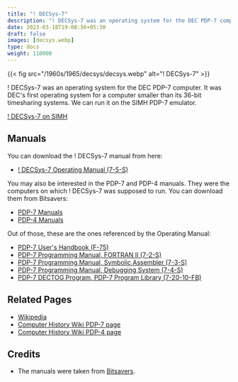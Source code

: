 ```yaml
---
title: "! DECSys-7"
description: "! DECSys-7 was an operating system for the DEC PDP-7 computer. It was DEC's first operating system for a computer smaller than its 36-bit timesharing systems."
date: 2023-03-18T19:08:56+05:30
draft: false
images: [decsys.webp]
type: docs
weight: 110000
---
```


{{< fig src="/1960s/1965/decsys/decsys.webp" alt="! DECSys-7" >}}

! DECSys-7 was an operating system for the DEC PDP-7 computer. It was DEC's first operating system for a computer smaller than its 36-bit timesharing systems. We can run it on the SIMH PDP-7 emulator.

<section class="section section-sm">
  <div class="container">
    <div class="row justify-content-center text-center">
      <div class="col-lg-5">
        <p><a class="btn btn-primary btn-md px-4 mb-1" href="simh/" role="button">! DECSys-7 on SIMH</a></p>
      </div>
    </div>
  </div>
</section>

## Manuals

You can download the ! DECSys-7 manual from here:

- [! DECSys-7 Operating Manual (7-5-S)](http://bitsavers.org/pdf/dec/pdp7/DECSYS-7_OperMan.pdf)

You may also be interested in the PDP-7 and PDP-4 manuals. They were the computers on which ! DECSys-7 was supposed to run. You can download them from Bitsavers:

- [PDP-7 Manuals](http://bitsavers.org/pdf/dec/pdp7/)
- [PDP-4 Manuals](http://bitsavers.org/pdf/dec/pdp4/)

Out of those, these are the ones referenced by the Operating Manual:

- [PDP-7 User's Handbook (F-75)](http://bitsavers.org/pdf/dec/pdp7/F-75_PDP-7userHbk_Jun65.pdf)
- [PDP-7 Programming Manual, FORTRAN II (7-2-S)](http://bitsavers.org/pdf/dec/pdp7/PDP-7_FortranII.pdf)
- [PDP-7 Programming Manual, Symbolic Assembler (7-3-S)](http://bitsavers.org/pdf/dec/pdp7/PDP-7_AsmMan.pdf)
- [PDP-7 Programming Manual, Debugging System (7-4-S)](http://bitsavers.org/pdf/dec/pdp7/PDP-7_DDT_Ref.pdf)
- [PDP-7 DECTOG Program, PDP-7 Program Library (7-20-10-FB)](http://bitsavers.org/pdf/dec/pdp7/DIGITAL-7-20-IO-FB_DECTOG.pdf)

## Related Pages

- [Wikipedia](https://en.wikipedia.org/wiki/PDP-7#Software)
- [Computer History Wiki PDP-7 page](https://gunkies.org/wiki/PDP-7)
- [Computer History Wiki PDP-4 page](https://gunkies.org/wiki/PDP-4)

## Credits

- The manuals were taken from [Bitsavers](http://bitsavers.org).
